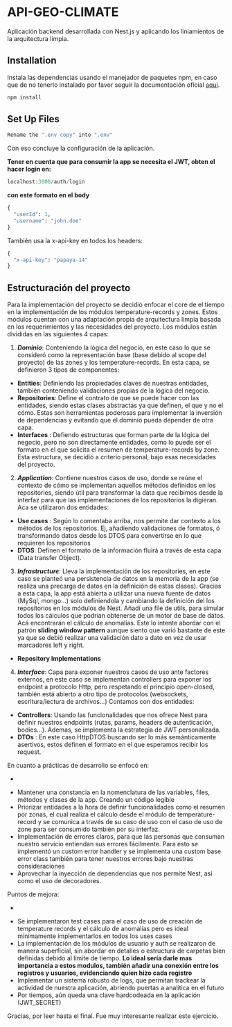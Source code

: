 # API-GEO-CLIMATE

Aplicación backend desarrollada con Nest.js y aplicando los liniamientos de la arquitectura limpia.

## Installation

Instala las dependencias usando el manejador de paquetes npm, en caso que de no tenerlo instalado por favor seguir la documentación oficial [aqui](https://docs.npmjs.com/downloading-and-installing-node-js-and-npm).

```bash
npm install
```

## Set Up Files

```python
Rename the ".env copy" into ".env"
```

Con eso concluye la configuración de la aplicación.

**Tener en cuenta que para consumir la app se necesita el JWT, obten el hacer login en:**

```python
localhost:3000/auth/login
```

**con este formato en el body**

```python
{
  "userId": 1,
  "username": "john.doe"
}
```

También usa la x-api-key en todos los headers:

```python
{
  "x-api-key": "papaya-14"
}
```

## Estructuración del proyecto

Para la implementación del proyecto se decidió enfocar el core de el tiempo en la implementación de los módulos temperature-records y zones. Estos módulos cuentan con una adaptación propia de arquitectura limpia basada en los requerimientos y las necesidades del proyecto. Los módulos están divididas en las siguientes 4 capas:

1. **_Dominio_**: Conteniendo la lógica del negocio, en este caso lo que se consideró como la representación base (base debido al scope del proyecto) de las zones y los temperature-records. En esta capa, se definieron 3 tipos de componentes:

- **Entities**: Definiendo las propiedades claves de nuestras entidades, también conteniendo validaciones propias de la lógica del negocio.
- **Repositories**: Define el contrato de que se puede hacer con las entidades, siendo estas clases abstractas ya que definen, el que y no el cómo. Estas son herramientas poderosas para implementar la inversión de dependencias y evitando que el dominio pueda depender de otra capa.
- **Interfaces** : Defiendo estructuras que forman parte de la lógica del negocio, pero no son directamente entidades, como lo puede ser el formato en el que solicita el resumen de temperature-records by zone. Esta estructura, se decidió a criterio personal, bajo esas necesidades del proyecto.

2. **_Application_**: Contiene nuestros casos de uso, donde se reúne el contexto de cómo se implementan aquellos métodos definidos en los repositories, siendo útil para transformar la data que recibimos desde la interfaz para que las implementaciones de los repositorios la digieran. Aca se utilizaron dos entidades:

- **Use cases** : Según lo comentaba arriba, nos permite dar contexto a los métodos de los repositorios. Ej, añadiendo validaciones de formatos, ó transformando datos desde los DTOS para convertirse en lo que requieren los repositorios
- **DTOS**: Definen el formato de la información fluirá a través de esta capa (Data transfer Object).

3. **_Infrastructure_**: Lleva la implementación de los repositories, en este caso se planteó una persistencia de datos en la memoria de la app (se realiza una precarga de datos en la definición de estas clases). Gracias a esta capa, la app está abierta a utilizar una nueva fuente de datos (MySql, mongo...) solo definiendola y cambiando la definición del los repositorios en los módulos de Nest. Añadí una file de utils, para simular todos los cálculos que podrían obtenerse de un motor de base de datos. Acá encontrarán el cálculo de anomalías. Este lo intente abordar con el patrón **sliding window pattern** aunque siento que varió bastante de este ya que se debió realizar una validación dato a dato en vez de usar marcadores left y right.

- **Repository Implementations**

4. **_Interface_**: Capa para exponer nuestros casos de uso ante factores externos, en este caso se implementan controllers para exponer los endpoint a protocolo Http, pero respetando el principio open-closed, también está abierto a otro tipo de protocolos (websockets, escritura/lectura de archivos...) Contamos con dos entidades:

- **Controllers**: Usando las funcionalidades que nos ofrece Nest para definir nuestros endpoints (rutas, params, headers de autenticación, bodies...). Ademas, se implementa la estrategia de JWT personalizada.
- **DTOs** : En este caso HttpDTOS buscando ser lo más semánticamente asertivos, estos definen el formato en el que esperamos recibir los request.

En cuanto a prácticas de desarrollo se enfocó en:

-

* Mantener una constancia en la nomenclatura de las variables, files, métodos y clases de la app. Creando un código legible
* Priorizar entidades a la hora de definir funcionalidades como el resumen por zonas, el cual realiza el cálculo desde el módulo de temperature-record y se comunica a través de su caso de uso con el caso de uso de zone para ser consumido también por su interfaz.
* Implementación de errores claros, para que las personas que consuman nuestro servicio entiendan sus errores fácilmente. Para esto se implementó un custom error handler y se implementa una custom base error class también para tener nuestros errores bajo nuestras consideraciones
* Aprovechar la inyección de dependencias que nos permite Nest, asi como el uso de decoradores.

Puntos de mejora:

-

* Se implementaron test cases para el caso de uso de creación de temperature records y el cálculo de anomalías pero es ideal mínimamente implementarlos en todos los uses cases
* La implementación de los módulos de usuario y auth se realizaron de manera superficial, sin abordar en detalles o estructura de carpetas bien definidas debido al límite de tiempo. **Lo ideal sería darle mas importancia a estos modulos, también añadir una conexión entre los registros y usuarios, evidenciando quien hizo cada registro**
* Implementar un sistema robusto de logs, que permitan trackear la actividad de nuestra aplicación, abriendo puertas a analitica en el futuro
* Por tiempos, aún queda una clave hardcodeada en la aplicación (JWT_SECRET)

Gracias, por leer hasta el final. Fue muy interesante realizar este ejercicio.
